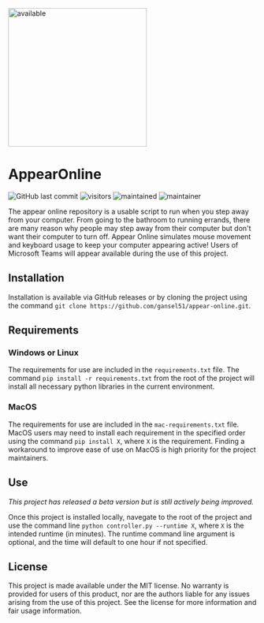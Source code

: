 <img width="281" alt="available" src="https://user-images.githubusercontent.com/59709552/121570145-96d76f80-c9ef-11eb-8e09-76e0983f7af8.png">

# AppearOnline

![GitHub last commit](https://img.shields.io/github/last-commit/gansel51/appear-online)
![visitors](https://pageview.vercel.app/?github_user=gansel51)
![maintained](https://img.shields.io/maintenance/yes/2021)
![maintainer](https://img.shields.io/badge/Maintainer-gansel51-informational)

The appear online repository is a usable script to run when you step away from your computer. From going to the bathroom to running errands, there are many reason why people may step away from their computer but don't want their computer to turn off. Appear Online simulates mouse movement and keyboard usage to keep your computer appearing active! Users of Microsoft Teams will appear available during the use of this project.

## Installation

Installation is available via GitHub releases or by cloning the project using the command `git clone https://github.com/gansel51/appear-online.git`.

## Requirements

### Windows or Linux

The requirements for use are included in the `requirements.txt` file. The command `pip install -r requirements.txt` from the root of the project will install all necessary python libraries in the current environment.

### MacOS

The requirements for use are included in the `mac-requirements.txt` file. MacOS users may need to install each requirement in the specified order using the command `pip install X`, where `X` is the requirement. Finding a workaround to improve ease of use on MacOS is high priority for the project maintainers.
## Use

_This project has released a beta version but is still actively being improved._

Once this project is installed locally, navegate to the root of the project and use the command line `python controller.py --runtime X`, where `X` is the intended runtime (in minutes). The runtime command line argument is optional, and the time will default to one hour if not specified.

## License

This project is made available under the MIT license. No warranty is provided for users of this product, nor are the authors liable for any issues arising from the use of this project. See the license for more information and fair usage information.
